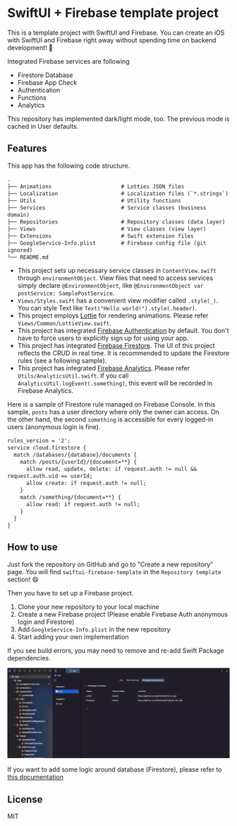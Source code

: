 # SwiftUI + Firebase template project

This is a template project with SwiftUI and Firebase. You can create an iOS with SwiftUI and Firebase right away without spending time on backend development! :rocket:

Integrated Firebase services are following
- Firestore Database
- Firebase App Check
- Authentication
- Functions
- Analytics

This repository has implemented dark/light mode, too. The previous mode is cached in User defaults.

## Features

This app has the following code structure.

```
.
├── Animations                      # Lotties JSON files
├── Localization                    # Localization files (`*.strings`)
├── Utils                           # Utility functions 
├── Services                        # Service classes (business domain)
├── Repositories                    # Repository classes (data layer)
├── Views                           # View classes (view layer)
├── Extensions                      # Swift extension files
├── GoogleService-Info.plist        # Firebase config file (git ignored)
└── README.md
```

- This project sets up necessary service classes in `ContentView.swift` through `environmentObject`. View files that need to access services simply declare `@EnvironmentObject`, like `@EnvironmentObject var postService: SamplePostService`.
- `Views/Styles.swift` has a convenient view modifier called `.style(_)`. You can style Text like `Text("Hello world!").style(.header)`.
- This project employs [Lottie](https://github.com/airbnb/lottie-ios) for rendering animations. Please refer `Views/Common/LottieView.swift`.
- This project has integrated [Firebase Authentication](https://firebase.google.com/docs/auth) by default. You don't have to force users to explicitly sign up for using your app.
- This project has integrated [Firebase Firestore](https://firebase.google.com/docs/firestore). The UI of this project reflects the CRUD in real time. It is recommended to update the Firestore rules (see a following sample).
- This project has integrated [Firebase Analytics](https://firebase.google.com/docs/analytics). Please refer `Utils/AnalyticsUtil.swift`. If you call `AnalyticsUtil.logEvent(.something)`, this event will be recorded in Firebase Analytics.


Here is a sample of Firestore rule managed on Firebase Console. In this sample, `posts` has a user directory where only the owner can access. On the other hand, the second `something` is accessible for every logged-in users (anonymous login is fine).

```
rules_version = '2';
service cloud.firestore {
  match /databases/{database}/documents {
    match /posts/{userId}/{document=**} {
      allow read, update, delete: if request.auth != null && request.auth.uid == userId;
      allow create: if request.auth != null;
    }
    match /something/{document=**} {
      allow read: if request.auth != null;
    }
  }
}
```

## How to use

Just fork the repository on GitHub and go to "Create a new repository" page. You will find `swiftui-firebase-template` in the `Repository template` section! :smile:

Then you have to set up a Firebase project.

1. Clone your new repository to your local machine
2. Create a new Firebase project (Please enable Firebase Auth anonymous login and Firestore)
3. Add `GoogleService-Info.plist` in the new repository
4. Start adding your own implementation

If you see build errors, you may need to remove and re-add Swift Package dependencies.

![img](docs/package.png)

If you want to add some logic around database (Firestore), please refer to [this documentation](https://firebase.google.com/docs/functions)


## License

MIT
